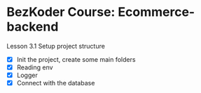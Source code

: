 # BezKoder Course: Ecommerce-backend

Lesson 3.1 Setup project structure
- [x] Init the project, create some main folders
- [x] Reading env
- [x] Logger
- [x] Connect with the database
